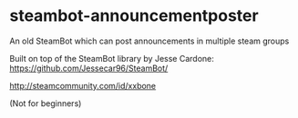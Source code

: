 # steambot-announcementposter
An old SteamBot which can post announcements in multiple steam groups 


Built on top of the SteamBot library by Jesse Cardone: https://github.com/Jessecar96/SteamBot/

http://steamcommunity.com/id/xxbone


(Not for beginners)
